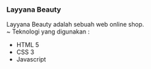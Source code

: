 ### Layyana Beauty

Layyana Beauty adalah sebuah web online shop.  
~ Teknologi yang digunakan :

- HTML 5
- CSS 3
- Javascript
